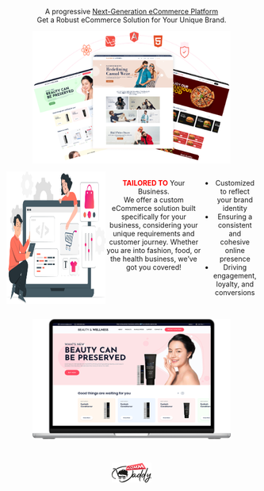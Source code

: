   <p align="center">A progressive <a href="https://ecommdaddy.com/" target="_blank">Next-Generation eCommerce Platform</a><br/> Get a Robust eCommerce Solution for Your Unique Brand.</p>


<p align="center">
  <a href="https://ecommdaddy.com/" target="blank"><img src="./banner_template.png" width="400" alt="Template" /></a>
</p>

<div align="center" style="display:flex">
    <img src="./health.svg" alt="Health" width="200">
    <p>
    <b style="color:red">TAILORED TO</b> Your Business.<br/> 
    We offer a custom eCommerce solution built specifically for your business, considering your unique requirements and customer journey. Whether you are into fashion, food, or the health business, we’ve got you covered!
    <ul align="center">
        <li>Customized to reflect your brand identity</li>
        <li>Ensuring a consistent and cohesive online presence</li>
        <li>Driving engagement, loyalty, and conversions</li>
     </ul>
    </p>
</div><br/>

<p align="center">
  <a href="https://ecommdaddy.com/" target="blank"><img src="./performance-gif.gif" width="400" alt="Template" /></a>
</p><br/>

<p align="center">
  <a href="https://ecommdaddy.com/" target="blank"><img src="./ecomdaddy-logo-png.png" width="80" alt="logo" /></a>
</p>
